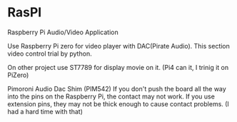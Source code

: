 # RasPI
Raspberry Pi Audio/Video Application

Use Raspberry Pi zero for video player with DAC(Pirate Audio).
This section video control trial by python.

On other project use ST7789 for display movie on it.
(Pi4 can it, I trinig it on PiZero)

Pimoroni Audio Dac Shim (PIM542)
If you don't push the board all the way into the pins on the Raspberry Pi, the contact may not work. If you use extension pins, they may not be thick enough to cause contact problems. (I had a hard time with that)
